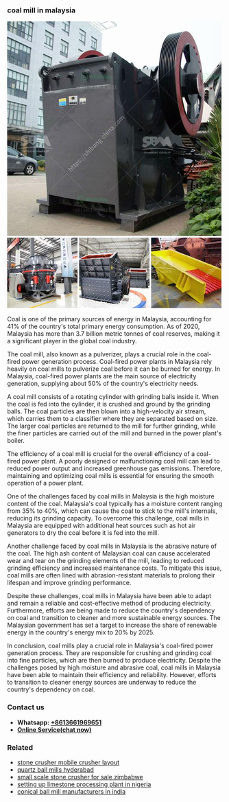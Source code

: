 <h3>coal mill in malaysia</h3><img src='1702260101.jpg' alt=''><p>Coal is one of the primary sources of energy in Malaysia, accounting for 41% of the country's total primary energy consumption. As of 2020, Malaysia has more than 3.7 billion metric tonnes of coal reserves, making it a significant player in the global coal industry.</p><p>The coal mill, also known as a pulverizer, plays a crucial role in the coal-fired power generation process. Coal-fired power plants in Malaysia rely heavily on coal mills to pulverize coal before it can be burned for energy. In Malaysia, coal-fired power plants are the main source of electricity generation, supplying about 50% of the country's electricity needs.</p><p>A coal mill consists of a rotating cylinder with grinding balls inside it. When the coal is fed into the cylinder, it is crushed and ground by the grinding balls. The coal particles are then blown into a high-velocity air stream, which carries them to a classifier where they are separated based on size. The larger coal particles are returned to the mill for further grinding, while the finer particles are carried out of the mill and burned in the power plant's boiler.</p><p>The efficiency of a coal mill is crucial for the overall efficiency of a coal-fired power plant. A poorly designed or malfunctioning coal mill can lead to reduced power output and increased greenhouse gas emissions. Therefore, maintaining and optimizing coal mills is essential for ensuring the smooth operation of a power plant.</p><p>One of the challenges faced by coal mills in Malaysia is the high moisture content of the coal. Malaysia's coal typically has a moisture content ranging from 35% to 40%, which can cause the coal to stick to the mill's internals, reducing its grinding capacity. To overcome this challenge, coal mills in Malaysia are equipped with additional heat sources such as hot air generators to dry the coal before it is fed into the mill.</p><p>Another challenge faced by coal mills in Malaysia is the abrasive nature of the coal. The high ash content of Malaysian coal can cause accelerated wear and tear on the grinding elements of the mill, leading to reduced grinding efficiency and increased maintenance costs. To mitigate this issue, coal mills are often lined with abrasion-resistant materials to prolong their lifespan and improve grinding performance.</p><p>Despite these challenges, coal mills in Malaysia have been able to adapt and remain a reliable and cost-effective method of producing electricity. Furthermore, efforts are being made to reduce the country's dependency on coal and transition to cleaner and more sustainable energy sources. The Malaysian government has set a target to increase the share of renewable energy in the country's energy mix to 20% by 2025.</p><p>In conclusion, coal mills play a crucial role in Malaysia's coal-fired power generation process. They are responsible for crushing and grinding coal into fine particles, which are then burned to produce electricity. Despite the challenges posed by high moisture and abrasive coal, coal mills in Malaysia have been able to maintain their efficiency and reliability. However, efforts to transition to cleaner energy sources are underway to reduce the country's dependency on coal.</p><h3>Contact us</h3><ul><li><strong>Whatsapp:&nbsp;<a href="https://wa.me/8613661969651">+8613661969651</a></strong></li><li><a href="https://swt.shibang-china.com/?git&amp;zhl&amp;coal mill in malaysia"><strong>Online Service(chat now)</strong></a></li></ul><h3>Related</h3><ul><li><a href='stone crusher mobile crusher layout.md'>stone crusher mobile crusher layout</a></li><li><a href='quartz ball mills hyderabad.md'>quartz ball mills hyderabad</a></li><li><a href='small scale stone crusher for sale zimbabwe.md'>small scale stone crusher for sale zimbabwe</a></li><li><a href='setting up limestone processing plant in nigeria.md'>setting up limestone processing plant in nigeria</a></li><li><a href='conical ball mill manufacturers in india.md'>conical ball mill manufacturers in india</a></li></ul>
